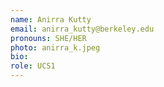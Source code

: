 ```yaml
---
name: Anirra Kutty
email: anirra_kutty@berkeley.edu
pronouns: SHE/HER
photo: anirra_k.jpeg
bio:
role: UCS1
---
```


